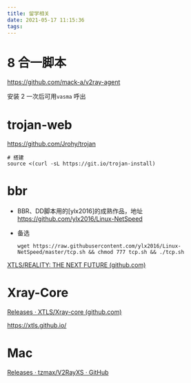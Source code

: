 ```yaml
---
title: 留学相关
date: 2021-05-17 11:15:36
tags:
---
```




# 8 合一脚本

https://github.com/mack-a/v2ray-agent

安装 2 一次后可用`vasma` 呼出



# trojan-web

https://github.com/Jrohy/trojan

```
# 搭建
source <(curl -sL https://git.io/trojan-install)
```



# bbr

- BBR、DD脚本用的[ylx2016]的成熟作品，地址 https://github.com/ylx2016/Linux-NetSpeed

- 备选 

  `wget https://raw.githubusercontent.com/ylx2016/Linux-
  NetSpeed/master/tcp.sh && chmod 777 tcp.sh && ./tcp.sh`



[XTLS/REALITY: THE NEXT FUTURE (github.com)](https://github.com/XTLS/REALITY)

# Xray-Core

[Releases · XTLS/Xray-core (github.com)](https://github.com/XTLS/Xray-core/releases)

https://xtls.github.io/

# Mac

[Releases · tzmax/V2RayXS · GitHub](https://github.com/tzmax/V2RayXS/releases)
